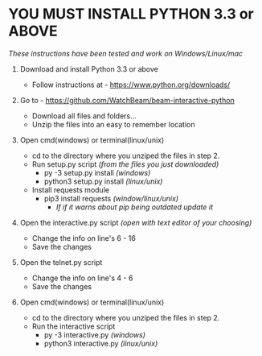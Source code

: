 # YOU MUST INSTALL PYTHON 3.3 or ABOVE

_These instructions have been tested and work on Windows/Linux/mac_

1. Download and install Python 3.3 or above
   * Follow instructions at - https://www.python.org/downloads/

2. Go to - https://github.com/WatchBeam/beam-interactive-python
    * Download all files and folders... 
    * Unzip the files into an easy to remember location

3. Open cmd(windows) or terminal(linux/unix)
   * cd to the directory where you unziped the files in step 2.
    * Run setup.py script _(from the files you just downloaded)_
        * py -3 setup.py install _(windows)_
        * python3 setup.py install _(linux/unix)_
    * Install requests module
         * pip3 install requests _(window/linux/unix)_
            * _If if it warns about pip being outdated update it_

4. Open the interactive.py script _(open with text editor of your choosing)_
   * Change the info on line's 6 - 16
   * Save the changes

5. Open the telnet.py script
   * Change the info on line's 4 - 6
   * Save the changes

6. Open cmd(windows) or terminal(linux/unix)
   * cd to the directory where you unziped the files in step 2.
   * Run the interactive script
      * py -3 interactive.py _(windows)_
      * python3 interactive.py _(linux/unix)_

